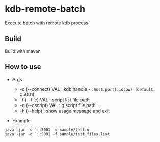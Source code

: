 # kdb-remote-batch
Execute batch with remote kdb process

## Build
Build with maven


## How to use
* Args
    * -c (--connect) VAL : kdb handle - `:host:port(:id:pw) (default: `::5001)
    * -f (--file) VAL    : script list file path
    * -q (--qscript) VAL : q script file path
    * -h (--help)        : show usage message and exit

* Example 

```
java -jar -c `::5001 -q sample/test.q
java -jar -c `::5001 -f sample/test_files.list
```
